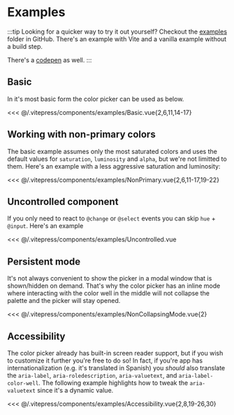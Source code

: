 # Examples

:::tip
Looking for a quicker way to try it out yourself? Checkout the [examples](https://github.com/radial-color-picker/vue-color-picker/tree/main/examples) folder in GitHub. There's an example with Vite and a vanilla example without a build step.

There's a [codepen](https://codepen.io/rkunev/pen/zjEmwV/) as well.
:::

## Basic

In it's most basic form the color picker can be used as below.

<ExampleBasic />

<<< @/.vitepress/components/examples/Basic.vue{2,6,11,14-17}

## Working with non-primary colors

The basic example assumes only the most saturated colors and uses the default values for `saturation`, `luminosity` and `alpha`, but we're not limitted to them. Here's an example with a less aggressive saturation and luminosity:

<ExampleNonPrimary />

<<< @/.vitepress/components/examples/NonPrimary.vue{2,6,11-17,19-22}

## Uncontrolled component

If you only need to react to `@change` or `@select` events you can skip `hue` + `@input`. Here's an example

<ExampleUncontrolled />

<<< @/.vitepress/components/examples/Uncontrolled.vue

## Persistent mode

It's not always convenient to show the picker in a modal window that is shown/hidden on demand. That's why the color picker has an inline mode where interacting with the color well in the middle will not collapse the palette and the picker will stay opened.

<ExampleNonCollapsingMode />

<<< @/.vitepress/components/examples/NonCollapsingMode.vue{2}

## Accessibility

The color picker already has built-in screen reader support, but if you wish to customize it further you're free to do so! In fact, if you're app has internationalization (e.g. it's translated in Spanish) you _should_ also translate the `aria-label`, `aria-roledescription`, `aria-valuetext`, and `aria-label-color-well`. The following example highlights how to tweak the `aria-valuetext` since it's a dynamic value.

<ExampleAccessibility />

<<< @/.vitepress/components/examples/Accessibility.vue{2,8,19-26,30}

<style>
.rcp {
    margin: 32px auto;
}
</style>
